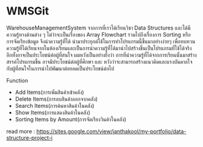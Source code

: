 # WMSGit
WarehouseManagementSystem
จากการที่เราได้เรียนวิชา Data Structures และได้มีความรู้ทางด้านต่าง ๆ ไม่ว่าจะเป็นเรื่องของ Array Flowchart รวมไปถึงเรื่องการ Sorting หรือการจัดเรียงข้อมูล จึงนำความรู้ที่ได้ นำมาประยุกต์ใช้ในการทำโปรแกรมนี้ขึ้นมาอย่างง่ายๆ เพื่อทบทวนความรู้ที่ได้เรียนจากในห้องเรียนและเป็นการนำความรู้ที่ได้มานำไปสร้างขึ้นเป็นโปรแกรมที่ใช้ได้จริงอีกทั้งอาจเป็นประโยชน์ต่อผู้ที่สนใจ ผมหวังเป็นอย่างยิ่งว่า การที่นำความรู้ที่ได้จากการเรียนนั้นมาสร้างสรรค์โปรแกรมขึ้น อาจมีประโยชน์ต่อผู้ที่ศึกษา และ หวังว่าจะสามารถสร้างแนวคิดและแรงบันดาลใจกับผู้ที่สนใจในการนำไปพัฒนาต่อยอดเป็นประโยชน์ต่อไป

Function
- Add Items(การเพิ่มสินค้าเข้าคลัง)
- Delete Items(การลบสินค้าออกจากคลัง)
- Search Items(การค้นหาสินค้าในคลัง)
- Show Items(การแสดงสินค้าในคลัง)
- Sorting Items by Amount(การจัดเรียงวินค้าในคลัง)

read more : https://sites.google.com/view/janthakool/my-portfolio/data-structure-project-i
